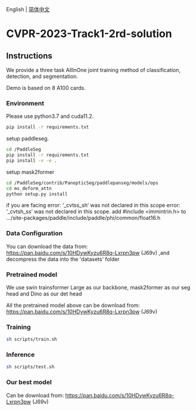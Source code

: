 English | [简体中文](README_ch.md)

# CVPR-2023-Track1-2rd-solution

## Instructions

We provide a three task  AllInOne joint training method of classification, detection, and segmentation.

Demo is based on 8 A100 cards.

### Environment

Please use python3.7 and cuda11.2. 

```bash
pip install -r requirements.txt
```

setup paddleseg.
```bash
cd /PaddleSeg
pip install -r requirements.txt
pip install -v -e .
```

setup mask2former
```bash
cd /PaddleSeg/contrib/PanopticSeg/paddlepanseg/models/ops
cd ms_deform_attn
python setup.py install
```
if you are facing   error: ‘_cvtss_sh’ was not declared in this scope error: ‘_cvtsh_ss’ was not declared in this scope.
add  #include <immintrin.h> to .../site-packages/paddle/include/paddle/phi/common/float16.h
### Data Configuration

You can download the data from: https://pan.baidu.com/s/10HDywKyzu6R8q-Lxrpn3pw (J69v) ,and decompress the data into the 'datasets' folder 


### Pretrained model

We use swin trainsformer Large as our backbone, mask2former as our seg head and Dino as our det head

All the pretrained model above can be download from: https://pan.baidu.com/s/10HDywKyzu6R8q-Lxrpn3pw (J69v)


### Training


```bash
sh scripts/train.sh
```

### Inference


```bash
sh scripts/test.sh
```


### Our best model 

Can be download from: https://pan.baidu.com/s/10HDywKyzu6R8q-Lxrpn3pw (J69v)
